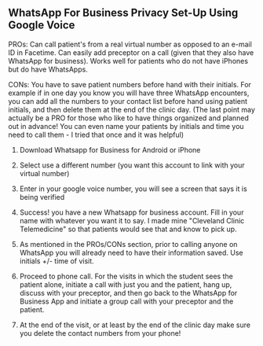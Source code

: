 ## WhatsApp For Business Privacy Set-Up Using Google Voice

PROs: Can call patient's from a real virtual number as opposed to an e-mail ID in Facetime. Can easily add preceptor on a call (given that they also have WhatsApp for business). Works well for patients who do not have iPhones but do have WhatsApps.

CONs: You have to save patient numbers before hand with their initials. For example if in one day you know you will have three WhatsApp encounters, you can add all the numbers to your contact list before hand using patient initials, and then delete them at the end of the clinic day. (The last point may actually be a PRO for those who like to have things organized and planned out in advance! You can even name your patients by initials and time you need to call them - I tried that once and it was helpful)

1. Download Whatsapp for Business for Android or iPhone

2. Select use a different number (you want this account to link with your virtual number)

3. Enter in your google voice number, you will see a screen that says it is being verified

4. Success! you have a new Whatsapp for business account. Fill in your name with whatever you want it to say. I made mine "Cleveland Clinic Telemedicine" so that patients would see that and know to pick up. 

5. As mentioned in the PROs/CONs section, prior to calling anyone on WhatsApp you will already need to have their information saved. Use initials +/- time of visit. 

6. Proceed to phone call. For the visits in which the student sees the patient alone, initiate a call with just you and the patient, hang up, discuss with your preceptor, and then go back to the WhatsApp for Business App and initiate a group call with your preceptor and the patient. 

7. At the end of the visit, or at least by the end of the clinic day make sure you delete the contact numbers from your phone! 


